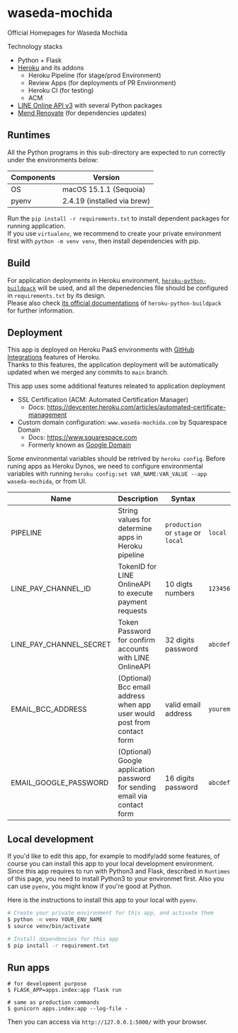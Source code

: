# waseda-mochida

Official Homepages for Waseda Mochida

Technology stacks
- Python + Flask
- [Heroku](https://www.heroku.com) and its addons
  - Heroku Pipeline (for stage/prod Environment)
  - Review Apps (for deployments of PR Environment)
  - Heroku CI (for testing)
  - ACM
- [LINE Online API v3](https://pay.line.me/jp/developers/apis/onlineApis?locale=ja_JP) with several Python packages
- [Mend Renovate](https://www.mend.io/renovate/) (for dependencies updates)

## Runtimes
All the Python programs in this sub-directory are expected to run correctly under the environments below:

| Components | Version |
| --- | --- |
| OS | macOS 15.1.1 (Sequoia) |
| pyenv | 2.4.19 (installed via brew) |

Run the `pip install -r requirements.txt` to install dependent packages for running application. \
If you use `virtualenv`, we recommend to create your private environment first with `python -m venv venv`, then install dependencies with pip.


## Build
For application deployments in Heroku environment, [`heroku-python-buildpack`](https://github.com/heroku/heroku-buildpack-python) will be used, and all the depenedencies file should be configured in `requirements.txt` by its design. \
Please also check [its official documentations](https://elements.heroku.com/buildpacks/heroku/heroku-buildpack-python) of `heroku-python-buildpack` for further information.


## Deployment
This app is deployed on Heroku PaaS environments with [GitHub Integrations](https://devcenter.heroku.com/articles/github-integration) features of Heroku. \
Thanks to this features, the application deployment will be automatically updated when we merged any commits to `main` branch.

This app uses some additional features releated to application deployment
- SSL Certification (ACM: Automated Certification Manager)
  - Docs: <https://devcenter.heroku.com/articles/automated-certificate-management>
- Custom domain configuration: `www.waseda-mochida.com` by Squarespace Domain
  - Docs: <https://www.squarespace.com>
  - Formerly known as [Google Domain](http://domains.google)

Some environmental variables should be retrived by `heroku config`.
Before runing apps as Heroku Dynos, we need to configure environmental variables with running `heroku config:set VAR_NAME:VAR_VALUE --app waseda-mochida`, or from UI.

| Name | Description | Syntax | Example value |
| --- | --- | --- | --- |
| PIPELINE | String values for determine apps in Heroku pipeline | `production` or `stage` or `local` | `local` |
| LINE_PAY_CHANNEL_ID | TokenID for LINE OnlineAPI to execute payment requests | 10 digts numbers | `1234567890` |
| LINE_PAY_CHANNEL_SECRET | Token Password for confirm accounts with LINE OnlineAPI | 32 digits password | `abcdefghijklmnopqrstuvwxyz123456` |
| EMAIL_BCC_ADDRESS | (Optional) Bcc email address when app user would post from contact form | valid email address | `youremailaddress@example.com` |
| EMAIL_GOOGLE_PASSWORD | (Optional) Google application password for sending email via contact form | 16 digits password | `abcdefghijkl` |


## Local development
If you'd like to edit this app, for example to modify/add some features, of course you can install this app to your local development environment.
Since this app requires to run with Python3 and Flask, described in `Runtimes` of this page, you need to install Python3 to your environmet first.
Also you can use `pyenv`, you might know if you're good at Python.

Here is the instructions to install this app to your local with `pyenv`.

```bash
# Create your private environment for this app, and activate them
$ python -m venv YOUR_ENV_NAME
$ source venv/bin/activate

# Install dependencies for this app
$ pip install -r requirement.txt
```

## Run apps

```shell
# for development purpose
$ FLASK_APP=apps.index:app flask run
```

```shell
# same as production commands
$ gunicorn apps.index:app --log-file -
```

Then you can access via `http://127.0.0.1:5000/` with your browser.
